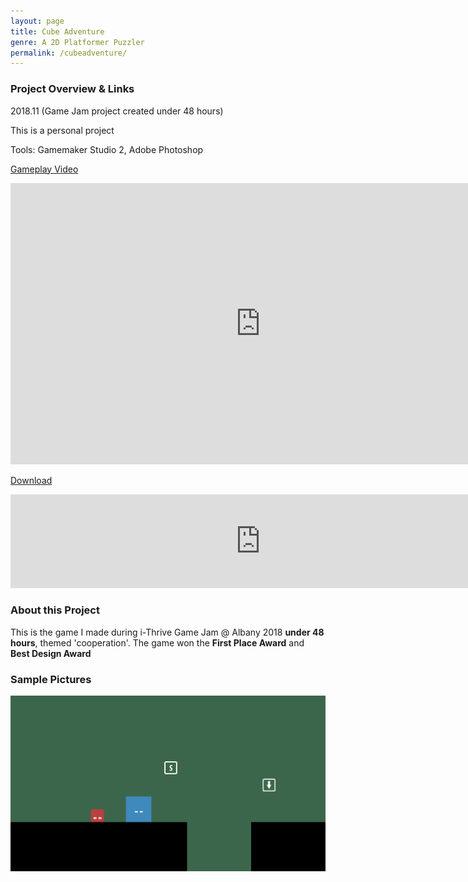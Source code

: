 ```yaml
---
layout: page
title: Cube Adventure
genre: A 2D Platformer Puzzler
permalink: /cubeadventure/
---
```


### Project Overview & Links


2018.11 (Game Jam project created under 48 hours)

This is a personal project

Tools: Gamemaker Studio 2, Adobe Photoshop

[Gameplay Video](https://www.youtube.com/watch?v=RZBDLdeGWkA)

<iframe width="800" height="450" class="center" src="https://www.youtube.com/embed/RZBDLdeGWkA" frameborder="0" allow="accelerometer; autoplay; clipboard-write; encrypted-media; gyroscope; picture-in-picture" allowfullscreen></iframe>

[Download](https://jingyu1999.itch.io/cube-adventure)

<iframe frameborder="0" src="https://itch.io/embed/329002?border_width=0" width="800" class="center"><a href="https://jingyu1999.itch.io/cube-adventure">Cube Adventure by Cetacean</a></iframe>

### About this Project

This is the game I made during i-Thrive Game Jam @ Albany 2018 **under 48 hours**, themed 'cooperation'. The game won the **First Place Award** and **Best Design Award**

### Sample Pictures


<div class="w3-container w3-center">
    <img src="/img/CA.png" alt="1" class="center" width="800"/>
</div>
